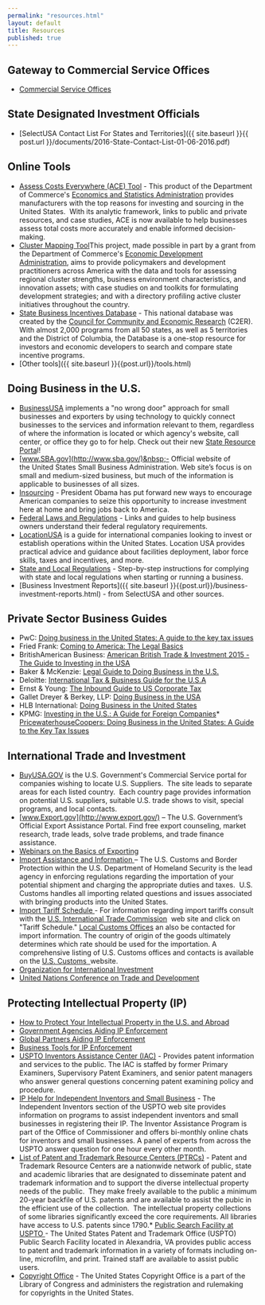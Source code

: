 ```yaml
---
permalink: "resources.html"
layout: default
title: Resources
published: true
---
```


## Gateway to Commercial Service Offices

*   [Commercial Service Offices](http://export.gov/worldwide_us/index.asp)

## State Designated Investment Officials

*   [SelectUSA Contact List For States and Territories]({{ site.baseurl }}{{ post.url }}/documents/2016-State-Contact-List-01-06-2016.pdf) 

## Online Tools 

*   [Assess Costs Everywhere (ACE) Tool](http://acetool.commerce.gov/)&nbsp;-&nbsp;<span>This product of the Department of Commerce's&nbsp;</span>[Economics and Statistics Administration](http://www.esa.doc.gov/)<span>&nbsp;provides manufacturers with the top reasons for investing and sourcing in the United States.&nbsp; With its analytic framework, links to public and private resources, and case studies, ACE is now available to help businesses assess total costs more accurately and enable informed decision-making.</span>
*   <span>[Cluster Mapping Tool](http://www.clustermapping.us/)<span>This project, made possible in part by a grant from the&nbsp;Department of Commerce's&nbsp;[Economic Development Administration](http://www.eda.gov/),&nbsp;aims to provide policymakers and development practitioners across America with the data and tools for assessing regional cluster strengths, business environment characteristics, and innovation assets; with case studies on and toolkits for formulating development strategies; and with a directory profiling active cluster initiatives throughout the country.</span></span>
*   <span><span>[State Business Incentives Database](http://selectusa.stateincentives.org/?referrer=selectusa) - This&nbsp;national database was created by the [Council for Community and Economic Research](http://www.c2er.org/) (C2ER). With almost 2,000 programs from all 50 states, as well as 5 territories and the District of Columbia, the Database is a one-stop resource&nbsp;for investors and economic developers to search and compare state incentive programs.</span></span>
*   [Other tools]({{ site.baseurl }}{{post.url}}/tools.html)

## Doing Business in the U.S.

*   [BusinessUSA](http://business.usa.gov/) implements a "no wrong door" approach for small businesses and exporters by using technology to quickly connect businesses to the services and information relevant to them, regardless of where the information is located or which agency's website, call center, or office they go to for help. Check out their new [State Resource Porta](http://business.usa.gov/micro-site/state_resource)l!<script src="http://search.usa.gov/javascripts/stats.js" type="text/javascript"></script>
*   [www.SBA.gov](http://www.sba.gov/)&nbsp;- Official website of the&nbsp;United States Small&nbsp;Business Administration. Web site’s focus is on small and medium-sized business, but much of the information is applicable to businesses of all sizes.
*   [Insourcing](http://www.whitehouse.gov/the-press-office/2012/01/11/president-obama-issues-call-action-invest-america-white-house-insourcing) - President Obama has put forward new ways to encourage American companies to seize this opportunity to increase investment here at home and bring jobs back to America.
*   [Federal Laws and Regulations](http://www.usa.gov/Topics/Reference-Shelf/Laws.shtml) - Links and guides to help business owners understand their federal regulatory requirements.
*   <span>[LocationUSA](http://www.areadevelopment.com/LocationUSA/)<span>&nbsp;is a guide for international companies looking to invest or establish operations within the United States. Location USA provides practical advice and guidance about facilities deployment, labor force skills, taxes and incentives, and more.</span></span>
*   [State and Local Regulations](http://www.sba.gov/category/navigation-structure/starting-managing-business/starting-business/choose-register-your-busi) - Step-by-step instructions for complying with state and local regulations when starting or running a business.
*   [Business Investment Reports]({{ site.baseurl }}{{post.url}}/business-investment-reports.html) - from SelectUSA and other sources.

## Private Sector Business Guides

*   PwC: [Doing business in the United States: A guide to the key tax issues](http://www.pwc.com/en_US/us/tax-services/publications/assets/doing-business-in-the-us-2014.pdf)
*   Fried Frank: [Coming to America: The Legal Basics](http://bit.ly/1oylzqw)
*   BritishAmerican Business: [American British Trade &amp; Investment 2015 - The Guide to Investing in the USA](http://tradeinvest.babinc.org/ambrit)
*   Baker &amp; McKenzie: [Legal Guide to Doing Business in the U.S.](http://digitalcommons.ilr.cornell.edu/cgi/viewcontent.cgi?article=1037&amp;context=lawfirms)
*   Deloitte: [International Tax &amp; Business Guide for the U.S.A](http://www2.deloitte.com/content/dam/Deloitte/global/Documents/Tax/dttl-tax-unitedstatesguide-2011.pdf)
*   Ernst &amp; Young: [The Inbound Guide to US Corporate Tax](http://www.ey.com/Publication/vwLUAssets/EY_US_Inbound_brochure_en/$FILE/EY-US-Inbound-brochure-en.pdf)
*   Gallet Dreyer &amp; Berkey, LLP: [Doing Business in the USA](http://www.gdblaw.com/images/doc/BusinessUSA_Eng.pdf)
*   HLB International: [Doing Business in the United States](http://www.hlbi.com/index.php?option=com_content&amp;view=article&amp;id=37&amp;Itemid=19)
*   KPMG: [Investing in the U.S.: A Guide for Foreign Companies](https://www.kpmg.com/US/en/IssuesAndInsights/ArticlesPublications/Documents/invest-in-the-us-international.pdf)*   [PricewaterhouseCoopers: Doing Business in the United States: A Guide to the Key Tax Issues](http://www.pwc.com/en_US/us/tax-services/publications/assets/doing-business-in-the-us-2014.pdf)

## International Trade and Investment<a name="internationaltrade"></a>

*   [BuyUSA.GOV](http://www.buyusa.gov/import/index.asp) is the U.S. Government's Commercial Service portal for companies wishing to locate U.S. Suppliers.&nbsp; The site leads to separate areas for each listed country.&nbsp; Each country page provides information on potential U.S. suppliers, suitable U.S. trade shows to visit, special programs, and local contacts.
*   [www.Export.gov](http://www.export.gov/) – The U.S. Government’s Official Export Assistance Portal. Find free export counseling, market research, trade leads, solve trade problems, and trade finance assistance.
*   [Webinars on the Basics of Exporting](http://export.gov/articles/eg_main_022213.asp)
*   [Import Assistance and Information ](http://www.cbp.gov/trade/basic-import-export)– The U.S. Customs and Border Protection within the U.S. Department of Homeland Security is the lead agency in enforcing regulations regarding the importation of your potential shipment and charging the appropriate duties and taxes.&nbsp; U.S. Customs handles all importing related questions and issues associated with bringing products into the United States.
*   [Import Tariff Schedule ](http://www.usitc.gov/index.htm)- For information regarding import tariffs consult with the&nbsp;[U.S. International Trade Commission](http://www.usitc.gov/index.htm)&nbsp; web site and click on "Tariff Schedule." [Local Customs Offices](http://www.cbp.gov/contact/ports) an also be contacted for import information. The country of origin of the goods ultimately determines which rate should be used for the importation. A comprehensive listing of U.S. Customs offices and contacts is available on the&nbsp;[U.S. Customs &nbsp;](http://www.cbp.gov/contact)website.
*   [Organization for International Investment](http://www.ofii.org/)
*   [United Nations Conference on Trade and Development](http://unctad.org/en/Pages/Home.aspx)

## <a name="ip"></a>Protecting Intellectual Property (IP)

*   [How to Protect Your Intellectual Property in the U.S. and Abroad](http://www.stopfakes.gov/)
*   [Government Agencies Aiding IP Enforcement](http://www.stopfakes.gov/us-gov-agencies)
*   [Global Partners Aiding IP Enforcement](http://www.stopfakes.gov/global-partners)
*   [Business Tools for IP Enforcement](http://www.stopfakes.gov/business-tools)
*   [USPTO Inventors Assistance Center (IAC)](http://www.uspto.gov/inventors/iac/index.jsp) - Provides patent information and services to the public. The IAC is staffed by former Primary Examiners, Supervisory Patent Examiners, and senior patent managers who answer general questions concerning patent examining policy and procedure.
*   [IP Help for Independent Inventors and Small Business](http://www.uspto.gov/inventors/independent/index.jsp) - The Independent Inventors section of the USPTO web site provides information on programs to assist independent inventors and small businesses in registering their IP. The Inventor Assistance Program is part of the Office of Commissioner and offers bi-monthly online chats for inventors and small businesses. A panel of experts from across the USPTO answer question for one hour every other month.
*   [List of Patent and Trademark Resource Centers (PTRCs)](http://www.uspto.gov/products/library/ptdl/locations/index.jsp) -&nbsp;Patent and Trademark&nbsp;Resource Centers are a nationwide network of public, state and academic libraries that are designated to disseminate patent and trademark information and to support the diverse intellectual property needs of the public.&nbsp; They&nbsp;make freely available to the public a minimum 20-year backfile of U.S. patents and are available to assist the pubic in the efficient use of the collection.&nbsp;&nbsp;The intellectual property collections of some libraries significantly exceed the core requirements. All libraries have access to U.S. patents since 1790.*   [Public Search Facility at USPTO ](http://www.uspto.gov/products/library/search/index.jsp)-&nbsp;The United States Patent and Trademark Office (USPTO) Public Search Facility located in Alexandria, VA provides public access to patent and trademark information in a variety of formats including on-line, microfilm, and print. Trained staff are available to assist public users.
*   [Copyright Office](http://www.copyright.gov/)&nbsp;- The United States&nbsp;Copyright&nbsp;Office&nbsp;is a part of the Library of Congress and administers the registration and rulemaking for&nbsp;copyrights in the United States.&nbsp; 
